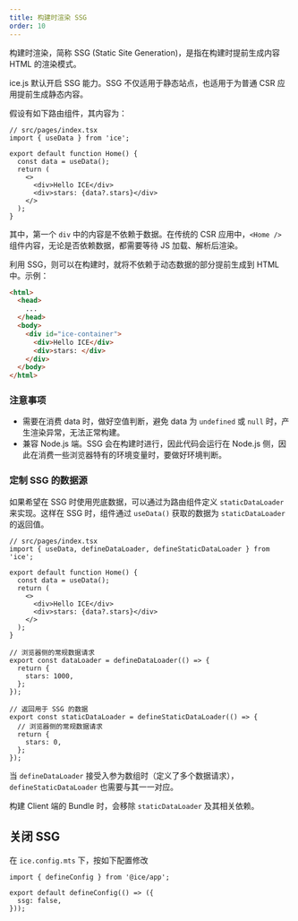 ```yaml
---
title: 构建时渲染 SSG
order: 10
---
```


构建时渲染，简称 SSG (Static Site Generation)，是指在构建时提前生成内容 HTML 的渲染模式。

ice.js 默认开启 SSG 能力。SSG 不仅适用于静态站点，也适用于为普通 CSR 应用提前生成静态内容。

假设有如下路由组件，其内容为：

```tsx
// src/pages/index.tsx
import { useData } from 'ice';

export default function Home() {
  const data = useData();
  return (
    <>
      <div>Hello ICE</div>
      <div>stars: {data?.stars}</div>
    </>
  );
}
```

其中，第一个 `div` 中的内容是不依赖于数据。在传统的 CSR 应用中，`<Home />` 组件内容，无论是否依赖数据，都需要等待 JS 加载、解析后渲染。

利用 SSG，则可以在构建时，就将不依赖于动态数据的部分提前生成到 HTML 中。示例：

```html
<html>
  <head>
    ...
  </head>
  <body>
    <div id="ice-container">
      <div>Hello ICE</div>
      <div>stars: </div>
    </div>
  </body>
</html>
```

### 注意事项

- 需要在消费 data 时，做好空值判断，避免 data 为 `undefined` 或 `null` 时，产生渲染异常，无法正常构建。
- 兼容 Node.js 端。SSG 会在构建时进行，因此代码会运行在 Node.js 侧，因此在消费一些浏览器特有的环境变量时，要做好环境判断。

### 定制 SSG 的数据源

如果希望在 SSG 时使用兜底数据，可以通过为路由组件定义 `staticDataLoader` 来实现。这样在 SSG 时，组件通过 `useData()` 获取的数据为 `staticDataLoader` 的返回值。

```tsx
// src/pages/index.tsx
import { useData, defineDataLoader, defineStaticDataLoader } from 'ice';

export default function Home() {
  const data = useData();
  return (
    <>
      <div>Hello ICE</div>
      <div>stars: {data?.stars}</div>
    </>
  );
}

// 浏览器侧的常规数据请求
export const dataLoader = defineDataLoader(() => {
  return {
    stars: 1000,
  };
});

// 返回用于 SSG 的数据
export const staticDataLoader = defineStaticDataLoader(() => {
  // 浏览器侧的常规数据请求
  return {
    stars: 0,
  };
});
```

当 `defineDataLoader` 接受入参为数组时（定义了多个数据请求），`defineStaticDataLoader` 也需要与其一一对应。

构建 Client 端的 Bundle 时，会移除 `staticDataLoader` 及其相关依赖。

## 关闭 SSG

在 `ice.config.mts` 下，按如下配置修改

```tsx
import { defineConfig } from '@ice/app';

export default defineConfig(() => ({
  ssg: false,
}));
```
